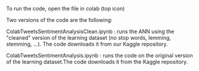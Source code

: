 To run the code, open the file in colab (top icon)

Two versions of the code are the following:

ColabTweetsSentimentAnalysisClean.ipynb : runs the ANN using the "cleaned" version of the learning dataset (no stop words, lemming, stemming, ...). The code downloads it from our Kaggle repository. 

ColabTweetsSentimentAnalysis.ipynb : runs the code on the original version of the learning dataset.The code downloads it from the Kaggle repository. 

